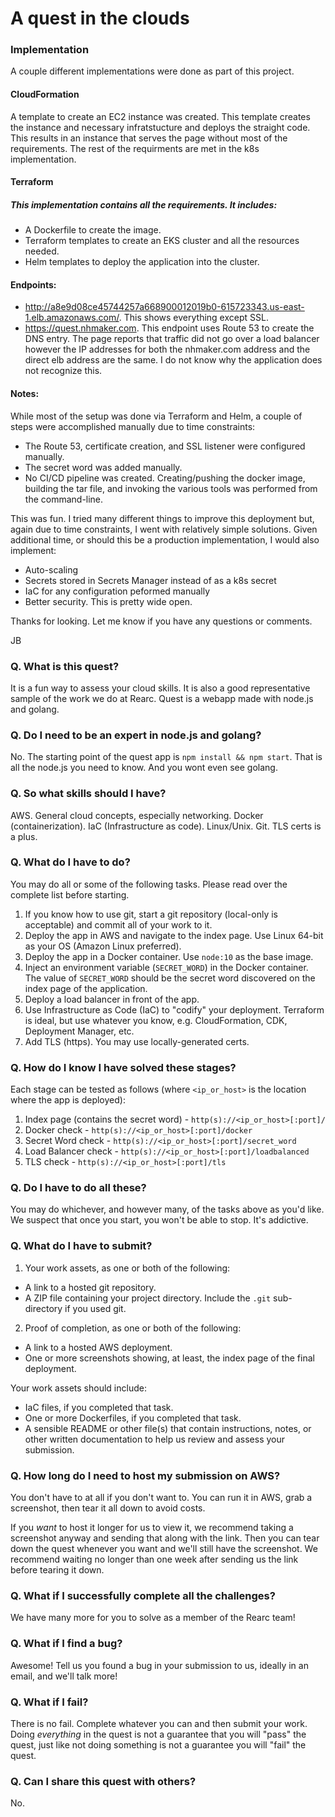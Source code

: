 # A quest in the clouds

### Implementation

A couple different implementations were done as part of this project.

#### CloudFormation
A template to create an EC2 instance was created. This template creates the instance and necessary infratstucture and deploys the straight code. This results in an instance that serves the page without most of the requirements. The rest of the requirments are met in the k8s implementation.

#### Terraform

##### This implementation contains all the requirements. It includes:
  - A Dockerfile to create the image.
  - Terraform templates to create an EKS cluster and all the resources needed.
  - Helm templates to deploy the application into the cluster.
  
#### Endpoints:
  - http://a8e9d08ce45744257a668900012019b0-615723343.us-east-1.elb.amazonaws.com/. This shows everything except SSL.
  - https://quest.nhmaker.com. This endpoint uses Route 53 to create the DNS entry. The page reports that traffic did not go over a load balancer however the IP addresses for both the nhmaker.com address and the direct elb address are the same. I do not know why the application does not recognize this.

#### Notes:
While most of the setup was done via Terraform and Helm, a couple of steps were accomplished manually due to time constraints:
  - The Route 53, certificate creation, and SSL listener were configured manually.
  - The secret word was added manually.
  - No CI/CD pipeline was created. Creating/pushing the docker image, building the tar file, and invoking the various tools was performed from the command-line.

This was fun. I tried many different things to improve this deployment but, again due to time constraints, I went with relatively simple solutions. Given additional time, or should this be a production implementation, I would also implement:
  - Auto-scaling
  - Secrets stored in Secrets Manager instead of as a k8s secret
  - IaC for any configuration peformed manually
  - Better security. This is pretty wide open.

Thanks for looking. Let me know if you have any questions or comments.

JB

### Q. What is this quest?

It is a fun way to assess your cloud skills. It is also a good representative sample of the work we do at Rearc. Quest is a webapp made with node.js and golang.

### Q. Do I need to be an expert in node.js and golang?

No. The starting point of the quest app is `npm install && npm start`. That is all the node.js you need to know. And you wont even see golang.

### Q. So what skills should I have?

AWS. General cloud concepts, especially networking. Docker (containerization). IaC (Infrastructure as code). Linux/Unix. Git. TLS certs is a plus.

### Q. What do I have to do?

You may do all or some of the following tasks. Please read over the complete list before starting.

1. If you know how to use git, start a git repository (local-only is acceptable) and commit all of your work to it.
2. Deploy the app in AWS and navigate to the index page. Use Linux 64-bit as your OS (Amazon Linux preferred).
3. Deploy the app in a Docker container. Use `node:10` as the base image.
4. Inject an environment variable (`SECRET_WORD`) in the Docker container. The value of `SECRET_WORD` should be the secret word discovered on the index page of the application.
5. Deploy a load balancer in front of the app.
6. Use Infrastructure as Code (IaC) to "codify" your deployment. Terraform is ideal, but use whatever you know, e.g. CloudFormation, CDK, Deployment Manager, etc.
7. Add TLS (https). You may use locally-generated certs.

### Q. How do I know I have solved these stages?

Each stage can be tested as follows (where `<ip_or_host>` is the location where the app is deployed):

1. Index page (contains the secret word) - `http(s)://<ip_or_host>[:port]/`
2. Docker check - `http(s)://<ip_or_host>[:port]/docker`
3. Secret Word check - `http(s)://<ip_or_host>[:port]/secret_word`
4. Load Balancer check  - `http(s)://<ip_or_host>[:port]/loadbalanced`
5. TLS check - `http(s)://<ip_or_host>[:port]/tls`

### Q. Do I have to do all these?

You may do whichever, and however many, of the tasks above as you'd like. We suspect that once you start, you won't be able to stop. It's addictive.

### Q. What do I have to submit?

1. Your work assets, as one or both of the following:
  - A link to a hosted git repository.
  - A ZIP file containing your project directory. Include the `.git` sub-directory if you used git.
2. Proof of completion, as one or both of the following:
  - A link to a hosted AWS deployment.
  - One or more screenshots showing, at least, the index page of the final deployment.

Your work assets should include:

- IaC files, if you completed that task.
- One or more Dockerfiles, if you completed that task.
- A sensible README or other file(s) that contain instructions, notes, or other written documentation to help us review and assess your submission.

### Q. How long do I need to host my submission on AWS?

You don't have to at all if you don't want to. You can run it in AWS, grab a screenshot, then tear it all down to avoid costs.

If you _want_ to host it longer for us to view it, we recommend taking a screenshot anyway and sending that along with the link. Then you can tear down the quest whenever you want and we'll still have the screenshot. We recommend waiting no longer than one week after sending us the link before tearing it down.

### Q. What if I successfully complete all the challenges?

We have many more for you to solve as a member of the Rearc team!

### Q. What if I find a bug?

Awesome! Tell us you found a bug in your submission to us, ideally in an email, and we'll talk more!

### Q. What if I fail?

There is no fail. Complete whatever you can and then submit your work. Doing _everything_ in the quest is not a guarantee that you will "pass" the quest, just like not doing something is not a guarantee you will "fail" the quest.

### Q. Can I share this quest with others?

No.
